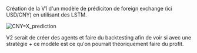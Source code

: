 Création de la V1 d'un modèle de prédiciton de foreign exchange (ici USD/CNY) en utilisant des LSTM.




![CNY=X_prediction](https://github.com/user-attachments/assets/55b53748-6962-4648-b6eb-e4c2e4f1b2d2)



V2 serait de créer des agents et faire du backtesting afin de voir si avec une stratégie + ce modèle est ce qu'on pourrait théoriquement faire du profit.
